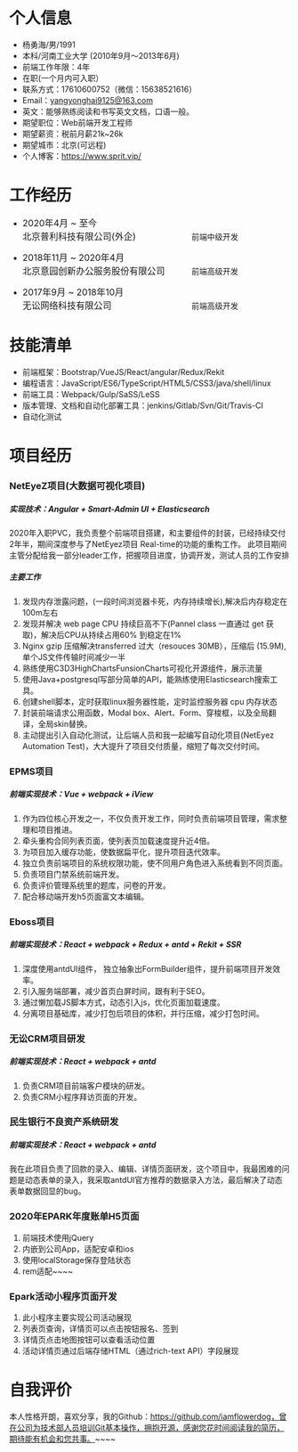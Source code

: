 # 个人信息

* 杨勇海/男/1991
* 本科/河南工业大学 (2010年9月～2013年6月)
* 前端工作年限：4年
* 在职(一个月内可入职）
* 联系方式：17610600752（微信：15638521616）
* Email：yangyonghai9125@163.com
* 英文：能够熟练阅读和书写英文文档，口语一般。
* 期望职位：Web前端开发工程师
* 期望薪资：税前月薪21k~26k
* 期望城市：北京(可远程)
* 个人博客：https://www.sprit.vip/

# 工作经历
* <span class="size" style="font-size:16px; width: 200px; display: inline-block">2020年4月 ~ 至今</span> <span class="size" style="font-size:16px; width: 300px; display: inline-block">北京普利科技有限公司(外企)</span>    前端中级开发

* <span class="size" style="font-size:16px; width: 200px; display: inline-block">2018年11月 ~ 2020年4月</span> <span class="size" style="font-size:16px; width: 300px; display: inline-block">北京意园创新办公服务股份有限公司</span>  前端高级开发

* <span class="size" style="font-size:16px; width: 200px; display: inline-block">2017年9月 ~ 2018年10月</span> <span class="size" style="font-size:16px; width: 300px; display: inline-block">无讼网络科技有限公司</span>  前端高级开发

# 技能清单

* 前端框架：Bootstrap/VueJS/React/angular/Redux/Rekit
* 编程语言：JavaScript/ES6/TypeScript/HTML5/CSS3/java/shell/linux
* 前端工具：Webpack/Gulp/SaSS/LeSS
* 版本管理、文档和自动化部署工具：jenkins/Gitlab/Svn/Git/Travis-CI
* 自动化测试



# 项目经历
### NetEyeZ项目(大数据可视化项目)

##### 实现技术：Angular + Smart-Admin UI + Elasticsearch

2020年入职PVC，我负责整个前端项目搭建，和主要组件的封装，已经持续交付2年半，期间深度参与了NetEyez项目 Real-time的功能的重构工作。
此项目期间主管分配给我一部分leader工作，把握项目进度，协调开发，测试人员的工作安排

##### 主要工作
1. 发现内存泄露问题，(一段时间浏览器卡死，内存持续增长),解决后内存稳定在100m左右
2. 发现并解决 web page CPU 持续巨高不下(Pannel class 一直通过 get 获取)，解决后CPU从持续占用60% 到稳定在1%
3. Nginx gzip 压缩解决transferred 过大（resouces 30MB），压缩后 (15.9M), 单个JS文件传输时间减少一半
4. 熟练使用C3D3HighChartsFunsionCharts可视化开源组件，展示流量
5. 使用Java+postgresql写部分简单的API，能熟练使用Elasticsearch搜索工具。
6. 创建shell脚本，定时获取linux服务器性能，定时监控服务器 cpu 内存状态
7. 封装前端请求公用函数，Modal box、Alert、Form、穿梭框，以及全局翻译，全局skin替换。
8. 主动提出引入自动化测试，让后端人员和我一起编写自动化项目(NetEyez Automation Test)，大大提升了项目交付质量，缩短了每次交付时间。

### EPMS项目

##### 前端实现技术：Vue + webpack + iView

1. 作为四位核心开发之一，不仅负责开发工作，同时负责前端项目管理，需求整理和项目推进。
2. 牵头重构合同列表页面，使列表页加载速度提升近4倍。
3. 为项目加入缓存功能，使数据扁平化，提升项目迭代效率。
4. 独立负责前端项目的系统权限功能，使不同用户角色进入系统看到不同页面。
5. 负责项目门禁系统前端开发。
6. 负责评价管理系统里的题库，问卷的开发。
7. 配合移动端开发h5页面富文本编辑。

### Eboss项目

##### 前端实现技术：React + webpack + Redux + antd + Rekit + SSR

1. 深度使用antdUI组件， 独立抽象出FormBuilder组件，提升前端项目开发效率。
2. 引入服务端部署，减少首页白屏时间，跟有利于SEO。
3. 通过懒加载JS脚本方式，动态引入js，优化页面加载速度。
4. 分离项目基础库，减少打包后项目的体积，并行压缩，减少打包时间。

### 无讼CRM项目研发

##### 前端实现技术：React + webpack + antd

1. 负责CRM项目前端客户模块的研发。
2. 负责CRM小程序拜访页面的开发。

### 民生银行不良资产系统研发

##### 前端实现技术：React + webpack + antd

我在此项目负责了回款的录入、编辑、详情页面研发，这个项目中，我最困难的问题是动态表单的录入，我采取antdUI官方推荐的数据录入方法，最后解决了动态表单数据回显的bug。

###  2020年EPARK年度账单H5页面
1. 前端技术使用jQuery
2. 内嵌到公司App，适配安卓和ios
3. 使用localStorage保存登陆状态
4. rem适配~~~~

###  Epark活动小程序页面开发
1. 此小程序主要实现公司活动展现
2. 列表页查询，详情页可以点击按钮报名、签到
3. 详情页点击地图按钮可以查看活动位置
4. 活动详情页通过后端存储HTML（通过rich-text API）字段展现



# 自我评价

本人性格开朗，喜欢分享，我的Github：https://github.com/iamflowerdog，曾在公司为技术部人员培训Git基本操作，拥抱开源，感谢您花时间阅读我的简历，期待能有机会和您共事。~~~~